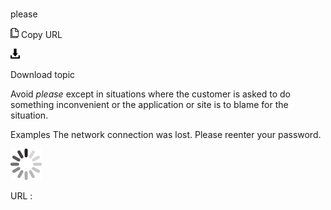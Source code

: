 # 

please

![Copy URL](media/please/Copy.png)
Copy URL

![Download](media/please/Download.png)

Download topic

Avoid *please* except
in situations where the customer is asked to do something
inconvenient or the application or site is to blame for the situation. 

Examples
The network connection was lost. Please reenter your password. 

![In progress](media/please/activity-large.gif)

URL :
